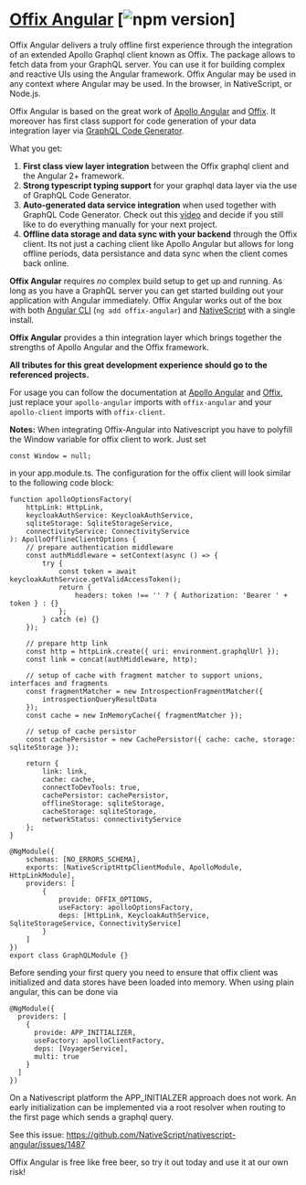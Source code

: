 # [Offix Angular](https://github.com/cjohn001/apollo-angular/tree/master/packages/offix-angular) [![npm version](https://d25lcipzij17d.cloudfront.net/badge.svg?id=js&type=6&v=0.0.1&x2=0)]

Offix Angular delivers a truly offline first experience through the integration of an extended Apollo Graphql client known as Offix. The package allows to fetch data from your GraphQL server. You can use it for building complex and reactive UIs using the Angular framework. Offix Angular may be used in any context where Angular may be used. In the browser, in NativeScript, or Node.js.

Offix Angular is based on the great work of [Apollo Angular](https://www.apollographql.com/docs/angular/) and [Offix](https://offix.dev/). It moreover has first class support for code generation of your data integration layer via [GraphQL Code Generator](https://graphql-code-generator.com/).

What you get:

1. **First class view layer integration** between the Offix graphql client and the Angular 2+ framework.
2. **Strong typescript typing support** for your graphql data layer via the use of GraphQL Code Generator.
3. **Auto-generated data service integration** when used together with GraphQL Code Generator. Check out this [video](https://www.youtube.com/watch?v=KGBPODrjtKA) and decide if you still like to do everything manually for your next project.
4. **Offline data storage and data sync with your backend** through the Offix client. Its not just a caching client like Apollo Angular but allows for long offline periods, data persistance and data sync when the client comes back online.

**Offix Angular** requires _no_ complex build setup to get up and running. As long as you have a GraphQL server you can get started building out your application with Angular immediately. Offix Angular works out of the box with both [Angular CLI](https://cli.angular.io/) (`ng add offix-angular`) and [NativeScript](https://www.nativescript.org/) with a single install.

**Offix Angular** provides a thin integration layer which brings together the strengths of Apollo Angular and the Offix framework.

**All tributes for this great development experience should go to the referenced projects.**

For usage you can follow the documentation at [Apollo Angular](https://www.apollographql.com/docs/angular/) and [Offix](https://offix.dev/docs/getting-started.html), just replace your `apollo-angular` imports with `offix-angular` and your `apollo-client` imports with `offix-client`.

**Notes:** When integrating Offix-Angular into Nativescript you have to polyfill the Window variable for offix client to work. Just set

`const Window = null;`

in your app.module.ts. The configuration for the offix client will look similar to the following code block:

```
function apolloOptionsFactory(
	httpLink: HttpLink,
	keycloakAuthService: KeycloakAuthService,
	sqliteStorage: SqliteStorageService,
	connectivityService: ConnectivityService
): ApolloOfflineClientOptions {
	// prepare authentication middleware
	const authMiddleware = setContext(async () => {
		try {
			const token = await keycloakAuthService.getValidAccessToken();
			return {
				headers: token !== '' ? { Authorization: 'Bearer ' + token } : {}
			};
		} catch (e) {}
	});

	// prepare http link
	const http = httpLink.create({ uri: environment.graphqlUrl });
	const link = concat(authMiddleware, http);

	// setup of cache with fragment matcher to support unions, interfaces and fragments
	const fragmentMatcher = new IntrospectionFragmentMatcher({
		introspectionQueryResultData
	});
	const cache = new InMemoryCache({ fragmentMatcher });

	// setup of cache persistor
	const cachePersistor = new CachePersistor({ cache: cache, storage: sqliteStorage });

	return {
		link: link,
		cache: cache,
		connectToDevTools: true,
		cachePersistor: cachePersistor,
		offlineStorage: sqliteStorage,
		cacheStorage: sqliteStorage,
		networkStatus: connectivityService
	};
}

@NgModule({
	schemas: [NO_ERRORS_SCHEMA],
	exports: [NativeScriptHttpClientModule, ApolloModule, HttpLinkModule],
	providers: [
		{
			provide: OFFIX_OPTIONS,
			useFactory: apolloOptionsFactory,
			deps: [HttpLink, KeycloakAuthService, SqliteStorageService, ConnectivityService]
		}
	]
})
export class GraphQLModule {}
```

Before sending your first query you need to ensure that offix client was initialized and data stores have been loaded into memory. When using plain angular, this can be done via

```
@NgModule({
  providers: [
    {
      provide: APP_INITIALIZER,
      useFactory: apolloClientFactory,
      deps: [VoyagerService],
      multi: true
    }
  ]
})
```

On a Nativescript platform the APP_INITIALZER approach does not work. An early initialization can be implemented via a root resolver when routing to the first page which sends a graphql query.

See this issue: https://github.com/NativeScript/nativescript-angular/issues/1487

Offix Angular is free like free beer, so try it out today and use it at our own risk!
